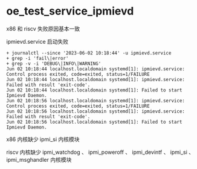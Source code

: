 # oe_test_service_ipmievd

x86 和 riscv 失败原因基本一致

ipmievd.service 启动失败

```
+ journalctl --since '2023-06-02 10:18:44' -u ipmievd.service
+ grep -i 'fail\|error'
+ grep -v -i 'DEBUG\|INFO\|WARNING'
Jun 02 10:18:44 localhost.localdomain systemd[1]: ipmievd.service: Control process exited, code=exited, status=1/FAILURE
Jun 02 10:18:44 localhost.localdomain systemd[1]: ipmievd.service: Failed with result 'exit-code'.
Jun 02 10:18:44 localhost.localdomain systemd[1]: Failed to start Ipmievd Daemon.
Jun 02 10:18:56 localhost.localdomain systemd[1]: ipmievd.service: Control process exited, code=exited, status=1/FAILURE
Jun 02 10:18:56 localhost.localdomain systemd[1]: ipmievd.service: Failed with result 'exit-code'.
Jun 02 10:18:56 localhost.localdomain systemd[1]: Failed to start Ipmievd Daemon.
```

x86 内核缺少 ipmi_si 内核模块

riscv 内核缺少 ipmi_watchdog 、 ipmi_poweroff 、 ipmi_devintf 、 ipmi_si 、 ipmi_msghandler 内核模块

